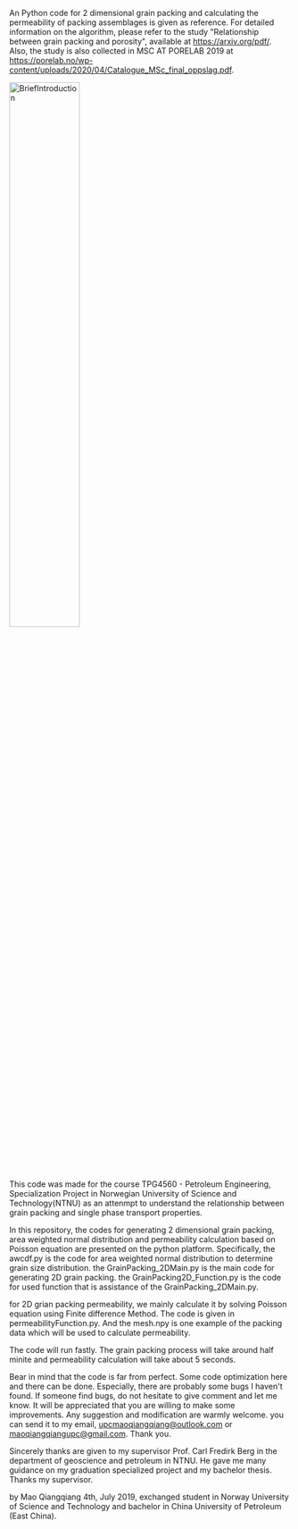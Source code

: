 An Python code for 2 dimensional grain packing and calculating the permeability of packing assemblages is given as reference. For detailed information on the algorithm, please refer to the study "Relationship between grain packing and porosity", available at https://arxiv.org/pdf/. Also, the study is also collected in MSC AT PORELAB 2019 at https://porelab.no/wp-content/uploads/2020/04/Catalogue_MSc_final_oppslag.pdf. 


<img src="CatalogueMasterStudentsPorelab2019Opportunities2020_QiangqiangMao.jpg" alt="BriefIntroduction" style="width: 50%;" align="center">

This code was made for the course TPG4560 - Petroleum Engineering, Specialization Project in Norwegian University of Science and Technology(NTNU) as an attenmpt to understand the relationship between grain packing and single phase transport properties. 

In this repository, the codes for generating 2 dimensional grain packing, area weighted normal distribution and permeability calculation based on Poisson equation are presented on the python platform. Specifically, the awcdf.py is the code for area weighted normal distribution to determine grain size distribution. the GrainPacking_2DMain.py is the main code for generating 2D grain packing. the GrainPacking2D_Function.py is the code for used function that is assistance of the GrainPacking_2DMain.py. 

for 2D grian packing permeability, we mainly calculate it by solving Poisson equation using Finite difference Method. The code is given in permeabilityFunction.py. And the mesh.npy is one example of the packing data which will be used to calculate permeability. 

The code will run fastly. The grain packing process will take around half minite and permeability calculation will take about 5 seconds.

Bear in mind that the code is far from perfect. Some code optimization here and there can be done. Especially, there are probably some bugs I haven't found. If someone find bugs, do not hesitate to give comment and let me know. It will be appreciated that you are willing to make some improvements. Any suggestion and modification are warmly welcome. you can send it to my email, upcmaoqiangqiang@outlook.com or maoqiangqiangupc@gmail.com. Thank you.

Sincerely thanks are given to my supervisor Prof. Carl Fredirk Berg in the department of geoscience and petroleum in NTNU. He gave me many guidance on my graduation specialized project and my bachelor thesis. Thanks my supervisor.

by Mao Qiangqiang 4th, July 2019, exchanged student in Norway University of Science and Technology and bachelor in China University of Petroleum (East China).
